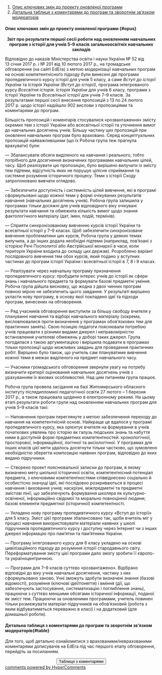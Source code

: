 <div id="hypercomments_widget" class="js-hypercomments-widget invisible"></div>

1. [Опис ключових змін до проекту оновленої програми](#opus)
2. [Детальна таблиця з коментарями до програм та зворотнім зв’язком модераторів](#table)

#### Опис ключових змін  до проекту оновленої  програми {#opus}

<p align="center"><b>Звіт про результати першої сесії роботи над оновленням навчальних програм з історії для учнів 5–9 класів загальноосвітніх навчальних закладів</b></p>

<p>Відповідно до наказів Міністерства освіти і науки України №&nbsp;52 від 13&nbsp;січня 2017&nbsp;р. і №&nbsp;201 від 10&nbsp;лютого 2017&nbsp;р., на громадське обговорення (на сайті EdEra) з метою модернізації навчальних програм на основі компетентнісного підходу були винесені дві програми пропедевтичного курсу історії для учнів 5 класу, а саме <em>Вступ до історії України</em> та <em>Історія України (Вступ до історії)</em>, програма інтегрованого курсу <em>Всесвітня історія. Історія України</em> для учнів 6&nbsp;класу, програми з <em>Історії України</em> та <em>Всесвітньої історії</em> для учнів 7&ndash;9 класів. За результатами першої сесії внесення пропозицій з 13 по 24 лютого 2017&nbsp;р. щодо історії надійшло 902 вислови з пропозиціями та коментарями до програм.</p>
<p>Більшість пропозицій і коментарів стосувалися &laquo;розвантаження&raquo; змісту окремих тем з історії України або всесвітньої історії та уточнення вимог до навчальних досягнень учнів. Більшу частину цих пропозицій при оновленні навчальних програм було враховано. Серед концептуальних пропозицій найважливішими (що їх Робоча група теж прагнула врахувати) були:</p>
<p>&mdash;&nbsp;Збалансувати обсяги виділеного на навчання і реального, тобто потрібного для досягнення визначених програмами навчальних цілей, часу. Щоб реалізувати цю пропозицію, було вирішено вилучати із змісту тем підтеми, відсутність яких не порушує цілісне сприймання та системне розуміння історичного процесу. Теми з історії Сходу запропоновано вивчати оглядово.</p>
<p>&mdash;&nbsp;Забезпечити доступність і системність цілей вивчення, які в програмі сформульовані щодо кожної теми у формі очікуваних результатів навчання (навчальних досягнень учнів). Робоча група залишила у програмах тільки досяжні для учнів відповідного віку очікувані результати навчання та обмежила кількість вимог щодо знання фактологічного матеріалу (дат, імен, подій, термінів).</p>
<p>&mdash;&nbsp;Сприяти синхронізованому вивченню курсів історії України та всесвітньої історії у 7&ndash;9 класах. Щоб забезпечити синхронізоване вивчення проблематики цих курсів, Робоча група у деяких темах вилучила, а до інших додала необхідні підтеми (наприклад, пов&rsquo;язані з історією Речі Посполитої або Австрійської монархії в часи, коли територія України входила до складу цих держав). Розроблено варіант послідовного вивчення тем обох курсів, який подано у вступних частинах до програм історії України і всесвітньої історії в 7, 8 і 9 класах.</p>
<p>&mdash;&nbsp;Реалізувати через навчальну програму призначення пропедевтичного курсу: пробудити інтерес учнів до історії як сфери знань і навчального предмета та формувати базові предметні уміння. Робоча група дійшла висновку, що жодна з двох чинних програм повною мірою не забезпечить цього завдання. У результаті вирішено укласти нову програму, в основу якої покладено ідеї та підходи програм, винесених на обговорення.</p>
<p>&mdash;&nbsp;Ряд учасників обговорення виступили за більшу свободу вчителя у плануванні навчання та відборі навчального матеріалу (зокрема, висловлювалися проти визначення у програмах обов&rsquo;язкових тем для практичних занять). Свою позицію педагоги пояснювали потребою учнів працювати з різними видами джерел і неправомірністю встановлення учителеві обмежень у доборі таких джерел. Група погодилася з такою аргументацією і вирішила подавати в програмах тільки пропозиції щодо можливих завдань для проведення практичних робіт. Вирішено було також, що учитель сам плануватиме вивчення кожної теми в межах виділеного на предмет навчального часу.</p>
<p>&mdash;&nbsp;Учасники громадського обговорення звернули увагу на потребу визначити критерії оцінювання навчальних досягнень учнів з урахуванням їх вікових особливостей. Над цим питанням група працює.</p>
<p>Робоча група провела засідання на базі Житомирського обласного інституту післядипломної педагогічної освіти 27&nbsp;лютого &ndash; 1&nbsp;березня 2017&nbsp;р., а також працювала щоденно в електронному режимі. На цьому етапі результати роботи групи над оновленням навчальних програм для учнів 5&ndash;9&nbsp;класів такі:</p>
<p>&mdash;&nbsp;Наповнення програм переглянуте з метою забезпечення переходу до навчання на компетентнісній основі. Найкраще це вдалося у програмі пропедевтичного курсу, яка орієнтує вчителя на формування в учнів початкових уявлень про історію як галузь людських знань та набуття ними в доступній формі предметних компетентностей: хронологічної, просторової, інформаційної, логічної та аксіологічної. У програмах для інших класів цієї мети удалось досягнути тільки частково, що зумовлено необхідністю зберегти композицію наявних програм, відповідно до яких видано підручники.</p>
<p>&mdash;&nbsp;Створено проект пояснювальної записки до програм, в якому визначено мету шкільної історичної освіти, компетентнісний потенціал предмета, з ключовими компетентностями співвіднесено соціально й особистісно значущі ідеї, які послідовно розкриваються в процесі навчання і виховання учнів; наскрізні, міжпредметні та предметні змістові лінії, що забезпечують формування школяра як культурно-освіченої, інформаційно свідомої та морально повноцінної людини; базові елементи предметної (історичної) компетентності.</p>
<p>&mdash;&nbsp;Укладено нову програму пропедевтичного курсу &laquo;Вступ до історії&raquo; для 5&nbsp;класу. Зміст цієї програми збалансовано так, щоби вчитель міг у процесі навчання використовувати матеріали наявних у школі підручників пропедевтичного курсу і доступну через Інтернет чи з інших джерел інформацію про пам&rsquo;ятки та пам&rsquo;ятники України.</p>
<p>&mdash;&nbsp;Програму інтегрованого курсу для 6&nbsp;класу укладено на основі цивілізаційного підходу до розуміння історії стародавнього світу. Переформатування змісту цієї програми дало змогу зробити її європо- та україноцентричною.</p>
<p>&mdash;&nbsp;Програми для 7&ndash;9 класів суттєво &laquo;розвантажено&raquo;. Відібрано відповідні до віку учнів навчальні досягнення, частину з них сформульовано заново. Учні зможуть здобути визначені знання (базові відомості), розуміння (ключові ідеї/поняття) і вміння (дії, що забезпечують застосування, систематизацію і поглиблення знань), працюючи з суттєво меншими обсягами історичної інформації, поданої як зміст тем. Працюючи за оновленими програмами, учитель повинен тільки розмежувати матеріал підручників на обов&rsquo;язковий (робота з яким відбуватиметься переважно в класі) і на додатковий (для домашньої роботи).</p>

#### Детальна таблиця з коментарями до програм та зворотнім зв’язком модераторів{#table}

Для того, щоб детально ознайомитися з врахованими/неврахованими коментарями дописувачів на EdEra під час першого етапу обговорення, перейдіть за посиланням. 
<br>

<center><a href="https://drive.google.com/file/d/0B2LCoyWVMpMSeTlXN0NRX2NDaEE/view?usp=sharing" target="_blank"><button type="button" class="btn btn-primary" aria-haspopup="true" aria-expanded="false">Таблиця з коментарями</button></a></center>

<div class="js-hypercomments-container">
    <a href="http://hypercomments.com" class="hc-link" title="comments widget">comments powered by HyperComments</a>
</div>